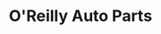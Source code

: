 ---
title: "O'Reilly Auto Parts"
url: /portland/oreilly-auto-parts-northeast-sandy-boulevard/
shop: Autoteile
---